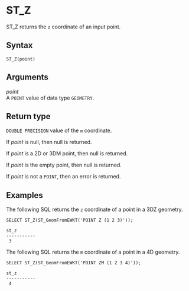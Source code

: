 # ST\_Z<a name="ST_Z-function"></a>

ST\_Z returns the `z` coordinate of an input point\. 

## Syntax<a name="ST_Z-function-syntax"></a>

```
ST_Z(point)
```

## Arguments<a name="ST_Z-function-arguments"></a>

 *point*   
A `POINT` value of data type `GEOMETRY`\. 

## Return type<a name="ST_Z-function-return"></a>

`DOUBLE PRECISION` value of the `m` coordinate\.

If *point* is null, then null is returned\. 

If *point* is a 2D or 3DM point, then null is returned\. 

If *point* is the empty point, then null is returned\. 

If *point* is not a `POINT`, then an error is returned\. 

## Examples<a name="ST_Z-function-examples"></a>

The following SQL returns the `z` coordinate of a point in a 3DZ geometry\. 

```
SELECT ST_Z(ST_GeomFromEWKT('POINT Z (1 2 3)'));
```

```
st_z
-----------
 3
```

The following SQL returns the `m` coordinate of a point in a 4D geometry\. 

```
SELECT ST_Z(ST_GeomFromEWKT('POINT ZM (1 2 3 4)'));
```

```
st_z
-----------
 4
```